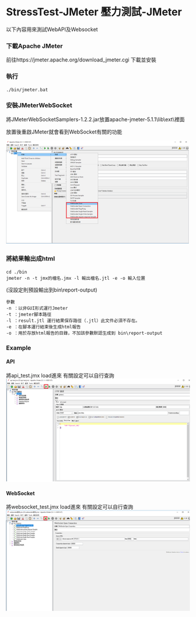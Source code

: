 # StressTest-JMeter 壓力測試-JMeter

以下內容用來測試WebAPI及Websocket
### 下載Apache JMeter
前往https://jmeter.apache.org/download_jmeter.cgi 下載並安裝

### 執行
<pre><code>./bin/jmeter.bat</code></pre>

### 安裝JMeterWebSocket
<p>將JMeterWebSocketSamplers-1.2.2.jar放置apache-jmeter-5.1.1\lib\ext\裡面</p>
<p>放置後重啟JMeter就會看到WebSocket有關的功能</p>

![JMeterWebSocket](https://github.com/ruby1126/StressTest-JMeter/blob/master/JMeter%20Websocket.png)

### 將結果輸出成html
<pre><code>cd ./bin
jmeter -n -t jmx的檔名.jmx -l 輸出檔名.jtl -e -o 輸入位置</code></pre>
<p>(沒設定則預設輸出到bin\report-output)</p>
<pre><code>參數
-n ：以非GUI形式運行Jmeter
-t ：jmeter腳本路徑
-l ：result.jtl 運行結果保存路徑（.jtl）此文件必須不存在。
-e ：在腳本運行結束後生成html報告
-o ：用於存放html報告的目錄，不加該參數默認生成到 bin\report-output
</code></pre>

### Example
#### API
將api_test.jmx load進來
有關設定可以自行查詢
![api_test Example](https://github.com/ruby1126/StressTest-JMeter/blob/master/api_test%E7%A4%BA%E7%AF%84.png)

#### WebSocket
將websocket_test.jmx load進來
有關設定可以自行查詢
![將websocket_test Example](https://github.com/ruby1126/StressTest-JMeter/blob/master/websocket_test.png)
